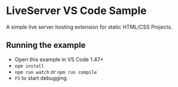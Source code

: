 # LiveServer VS Code Sample

A simple live server hosting extension for static HTML/CSS Projects.

## Running the example
- Open this example in VS Code 1.47+
- `npm install`
- `npm run watch` or `npm run compile`
- `F5` to start debugging
